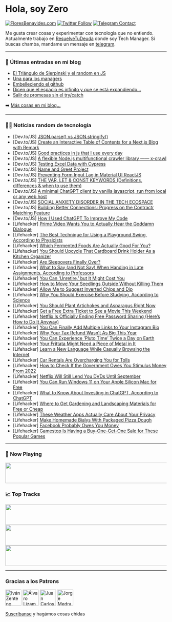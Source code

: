 # Hola, soy Zero

[![FloresBenavides.com](https://img.shields.io/website?down_message=oops&label=MiBlog&style=for-the-badge&up_message=online&url=https%3A%2F%2Ffloresbenavides.com)](https://floresbenavides.com) [![Twitter Follow](https://img.shields.io/twitter/follow/ZeroDragon?color=%231DA1F2&label=Follow&logo=twitter&logoColor=ffffff&style=for-the-badge)](https://twitter.com/zerodragon) [![Telegram Contact](https://img.shields.io/badge/escr%C3%ADbeme-ZeroDragon-%2326A5E4?style=for-the-badge&logo=telegram)](https://t.me/zerodragon)

Me gusta crear cosas y experimentar con tecnología que no entiendo.
Actualmente trabajo en [ResuelveTuDeuda](http://github.com/resuelve) donde soy Tech Manager.
Si buscas chamba, mandame un mensaje en [telegram](https://t.me/zerodragon).

---

### 📕 Últimas entradas en mi blog
<!-- BLOG-POST-LIST:START -->
- [El Triángulo de Sierpinski y el random en JS](https://floresbenavides.com/el-triangulo-de-sierpinski-y-el-random-en-js/)
- [Una para los managers](https://floresbenavides.com/una-para-los-managers/)
- [Embelleciendo el github](https://floresbenavides.com/embelleciendo-el-github/)
- [Dicen que el espacio es infinito y que se está expandiendo…](https://floresbenavides.com/dicen-que-el-espacio-es-infinito-y-que-se-esta-expandiendo/)
- [Salir de promesas sin el try/catch](https://floresbenavides.com/salir-de-promesas-sin-el-try-catch/)
<!-- BLOG-POST-LIST:END -->

➡️ [Más cosas en mi blog...](https://floresbenavides.com)

---

### 👨‍💻 Noticias random de tecnología
<!-- TECH-POSTS:START -->
- [Dev.to/JS] [JSON.parse&lpar;&rpar; vs JSON.stringify&lpar;&rpar;](https://dev.to/hjqueeen/jsonparse-vs-jsonstringify-4027)
- [Dev.to/JS] [Create an Interactive Table of Contents for a Next.js Blog with Remark](https://dev.to/clarity89/create-an-interactive-table-of-contents-for-a-nextjs-blog-with-remark-3icg)
- [Dev.to/JS] [Good practices in js that I use every day](https://dev.to/viniielopes/good-practices-in-js-that-i-use-every-day-27pj)
- [Dev.to/JS] [A flexible Node.js multifunctional crawler library —— x-crawl](https://dev.to/coderhxl/a-flexible-nodejs-multifunctional-crawler-library-x-crawl-3ja7)
- [Dev.to/JS] [Testing Excel Data with Cypress](https://dev.to/sanzhanov/testing-excel-data-with-cypress-1f1n)
- [Dev.to/JS] [Name and Greet Project](https://dev.to/ademto/name-and-greet-project-3ded)
- [Dev.to/JS] [Preventing Form Input Lag in Material UI ReactJS](https://dev.to/dryluigi/preventing-form-input-lag-in-material-ui-reactjs-5h1d)
- [Dev.to/JS] [THE VAR, LET &amp; CONST KEYWORDS &lpar;Definitions, differences &amp; when to use them&rpar;](https://dev.to/maame_afia/the-var-let-const-keywords-definitions-differences-when-to-use-them-f4l)
- [Dev.to/JS] [A minimal ChatGPT client by vanilla javascript, run from local or any web host](https://dev.to/casualwriter/a-minimal-chatgpt-client-by-vanilla-javascript-run-from-local-or-any-web-host-2nim)
- [Dev.to/JS] [SOCIAL ANXIETY DISORDER IN THE TECH ECOSPACE](https://dev.to/spiritdivine/social-anxiety-disorder-in-the-tech-ecospace-5fe7)
- [Dev.to/JS] [Building Better Connections: Progress on the Contractr Matching Feature](https://dev.to/arashjangali/building-better-connections-progress-on-the-contractr-matching-feature-29dp)
- [Dev.to/JS] [How I Used ChatGPT To Improve My Code](https://dev.to/lutterlohdev/how-i-used-chatgpt-to-improve-my-code-168e)
- [Lifehacker] [Prime Video Wants You to Actually Hear the Goddamn Dialogue](https://lifehacker.com/prime-video-wants-you-to-actually-hear-the-goddamn-dial-1850355601)
- [Lifehacker] [The Best Technique for Using a Playground Swing, According to Physicists](https://lifehacker.com/the-best-technique-for-using-a-playground-swing-accord-1850355533)
- [Lifehacker] [Which Fermented Foods Are Actually Good For You?](https://lifehacker.com/which-fermented-foods-are-actually-good-for-you-1850350371)
- [Lifehacker] [You Should Upcycle That Cardboard Drink Holder As a Kitchen Organizer](https://lifehacker.com/you-should-upcycle-that-cardboard-drink-holder-as-a-kit-1850352532)
- [Lifehacker] [Are Sleepovers Finally Over?](https://lifehacker.com/are-sleepovers-finally-over-1850352705)
- [Lifehacker] [What to Say &lpar;and Not Say&rpar; When Handing in Late Assignments, According to Professors](https://lifehacker.com/what-to-say-and-not-say-when-handing-in-late-assignme-1850343910)
- [Lifehacker] [You Can ‘Unretire,’ but It Might Cost You](https://lifehacker.com/you-can-unretire-but-it-might-cost-you-1850353487)
- [Lifehacker] [How to Move Your Seedlings Outside Without Killing Them](https://lifehacker.com/how-to-move-your-seedlings-outside-without-killing-them-1850346123)
- [Lifehacker] [Allow Me to Suggest Inverted Chips and Dip](https://lifehacker.com/allow-me-to-suggest-inverted-chips-and-dip-1850350444)
- [Lifehacker] [Why You Should Exercise Before Studying, According to Science](https://lifehacker.com/why-you-should-exercise-before-studying-according-to-s-1850347857)
- [Lifehacker] [You Should Plant Artichokes and Asparagus Right Now](https://lifehacker.com/you-should-plant-artichokes-and-asparagus-right-now-1850346525)
- [Lifehacker] [Get a Free Extra Ticket to See a Movie This Weekend](https://lifehacker.com/get-a-free-extra-ticket-to-see-a-movie-this-weekend-1850354146)
- [Lifehacker] [Netflix Is Officially Ending Free Password Sharing &lpar;Here’s How to Do It Anyway&rpar;](https://lifehacker.com/netflixs-new-password-sharing-rules-and-how-to-get-aro-1850058887)
- [Lifehacker] [You Can Finally Add Multiple Links to Your Instagram Bio](https://lifehacker.com/you-can-finally-add-multiple-links-to-your-instagram-bi-1850353334)
- [Lifehacker] [Why Your Tax Refund Wasn’t As Big This Year](https://lifehacker.com/why-your-tax-refund-wasn-t-as-big-this-year-1850350485)
- [Lifehacker] [You Can Experience ‘Pluto Time’ Twice a Day on Earth](https://lifehacker.com/you-can-experience-pluto-time-twice-a-day-on-earth-1850349379)
- [Lifehacker] [Your Frittata Might Need a Piece of Metal in It](https://lifehacker.com/your-frittata-might-need-a-piece-of-metal-in-it-1850346023)
- [Lifehacker] [Learn a New Language While Casually Browsing the Internet](https://lifehacker.com/learn-a-new-language-while-casually-browsing-the-intern-1850345991)
- [Lifehacker] [Car Rentals Are Overcharging You for Tolls](https://lifehacker.com/car-rentals-are-overcharging-you-for-tolls-1850345927)
- [Lifehacker] [How to Check If the Government Owes You Stimulus Money From 2022](https://lifehacker.com/how-to-check-if-the-government-owes-you-stimulus-money-1850348381)
- [Lifehacker] [Netflix Will Still Lend You DVDs Until September](https://lifehacker.com/you-can-still-get-dvds-from-netflix-and-maybe-you-shou-1849586365)
- [Lifehacker] [You Can Run Windows 11 on Your Apple Silicon Mac for Free](https://lifehacker.com/you-can-run-windows-11-on-your-apple-silicon-mac-for-fr-1850347186)
- [Lifehacker] [What to Know About Investing in ChatGPT, According to ChatGPT](https://lifehacker.com/what-to-know-about-investing-in-chatgpt-according-to-c-1850344557)
- [Lifehacker] [Where to Get Gardening and Landscaping Materials for Free or Cheap](https://lifehacker.com/where-to-get-gardening-and-landscaping-materials-for-fr-1850346771)
- [Lifehacker] [These Weather Apps Actually Care About Your Privacy](https://lifehacker.com/these-weather-apps-actually-care-about-your-privacy-1850342974)
- [Lifehacker] [Make Homemade Bialys With Packaged Pizza Dough](https://lifehacker.com/make-homemade-bialys-with-packaged-pizza-dough-1850349658)
- [Lifehacker] [Facebook Probably Owes You Money](https://lifehacker.com/facebook-probably-owes-you-money-1850350640)
- [Lifehacker] [Gamestop Is Having a Buy-One-Get-One Sale for These Popular Games](https://lifehacker.com/gamestop-is-having-a-buy-one-get-one-sale-for-these-pop-1850349375)<!-- TECH-POSTS:END -->

---

### 🎵 Now Playing
<a href="https://spotify-now-playing-dun.vercel.app/now-playing?open"><img src="https://spotify-now-playing-dun.vercel.app/now-playing" width="540" height="64"></a>

### 📈 Top Tracks
<a href="https://spotify-now-playing-dun.vercel.app/top-tracks?i=1&open"><img src="https://spotify-now-playing-dun.vercel.app/top-tracks?i=1" width="540" height="64"></a>
<a href="https://spotify-now-playing-dun.vercel.app/top-tracks?i=2&open"><img src="https://spotify-now-playing-dun.vercel.app/top-tracks?i=2" width="540" height="64"></a>
<a href="https://spotify-now-playing-dun.vercel.app/top-tracks?i=3&open"><img src="https://spotify-now-playing-dun.vercel.app/top-tracks?i=3" width="540" height="64"></a>

---

### Gracias a los Patrons
[<img src="https://avatars.githubusercontent.com/u/243380?v=4" alt="Iván Zenteno" width="50px">](https://github.com/k001) [<img src="https://avatars.githubusercontent.com/u/19955639?v=4" alt="Álvaro Lizama" width="50px">](https://github.com/alvarolizama) [<img src="https://avatars.githubusercontent.com/u/2718753?v=4" alt="Juan Carlos Ruiz" width="50px">](https://github.com/JuanCrg90) [<img src="https://avatars.githubusercontent.com/u/37025?v=4" alt="Jorge Medrano" width="50px">](https://github.com/h1pp1e) 

[Suscríbanse](https://www.patreon.com/zerodragon) y hagámos cosas chidas
